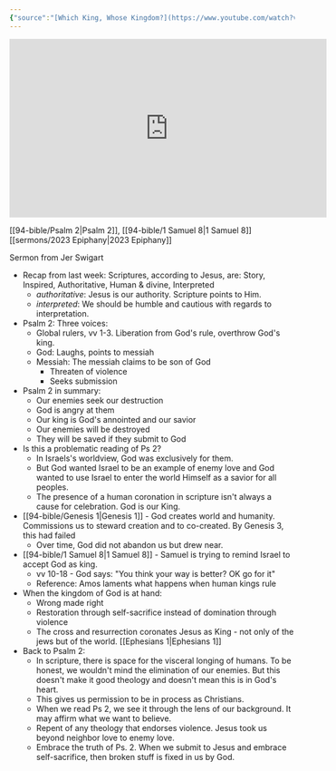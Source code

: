 ```yaml
---
{"source":"[Which King, Whose Kingdom?](https://www.youtube.com/watch?v=X3PCjLv7-Bw)","clipped":"2023-02-19","dg-publish":true,"grade":2,"context":"Personal","type":"Resource","status":"Evergreen","topic":["Sermon"],"dateCreated":"2023-08-09","permalink":"/sermons/2023-02-19-which-king-whose-kingdom/","dgPassFrontmatter":true}
---
```



<iframe width="560" height="315" src="https://www.youtube.com/embed/X3PCjLv7-Bw" title="YouTube video player" frameborder="0" allow="accelerometer; autoplay; clipboard-write; encrypted-media; gyroscope; picture-in-picture" allowfullscreen></iframe>

[[94-bible/Psalm 2\|Psalm 2]], [[94-bible/1 Samuel 8\|1 Samuel 8]] [[sermons/2023 Epiphany\|2023 Epiphany]]

Sermon from Jer Swigart

* Recap from last week: Scriptures, according to Jesus, are: Story, Inspired, Authoritative, Human & divine, Interpreted
    * *authoritative*: Jesus is our authority. Scripture points to Him.
    * *interpreted*: We should be humble and cautious with regards to interpretation.
* Psalm 2: Three voices:
    * Global rulers, vv 1-3. Liberation from God's rule, overthrow God's king.
    * God: Laughs, points to messiah
    * Messiah: The messiah claims to be son of God
        * Threaten of violence
        * Seeks submission
* Psalm 2 in summary:
    * Our enemies seek our destruction
    * God is angry at them
    * Our king is God's annointed and our savior
    * Our enemies will be destroyed
    * They will be saved if they submit to God
* Is this a problematic reading of Ps 2?
    * In Israels's worldview, God was exclusively for them.
    * But God wanted Israel to be an example of enemy love and God wanted to use Israel to enter the world Himself as a savior for all peoples.
    * The presence of a human coronation in scripture isn't always a cause for celebration. God is our King.
* [[94-bible/Genesis 1\|Genesis 1]] - God creates world and humanity. Commissions us to steward creation and to co-created. By Genesis 3, this had failed
    * Over time, God did not abandon us but drew near.
* [[94-bible/1 Samuel 8\|1 Samuel 8]] - Samuel is trying to remind Israel to accept God as king.
    * vv 10-18 - God says: "You think your way is better? OK go for it"
    * Reference: Amos laments what happens when human kings rule
* When the kingdom of God is at hand:
    * Wrong made right
    * Restoration through self-sacrifice instead of domination through violence
    * The cross and resurrection coronates Jesus as King - not only of the jews but of the world. [[Ephesians 1\|Ephesians 1]]
* Back to Psalm 2:
    * In scripture, there is space for the visceral longing of humans. To be honest, we wouldn't mind the elimination of our enemies. But this doesn't make it good theology and doesn't mean this is in God's heart.
    * This gives us permission to be in process as Christians.
    * When we read Ps 2, we see it through the lens of our background. It may affirm what we want to believe.
    * Repent of any theology that endorses violence. Jesus took us beyond neighbor love to enemy love.
    * Embrace the truth of Ps. 2. When we submit to Jesus and embrace self-sacrifice, then broken stuff is fixed in us by God.